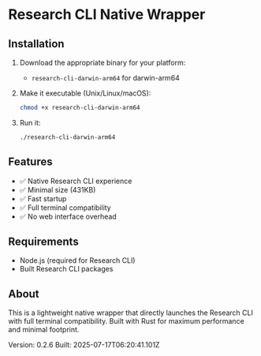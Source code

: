 # Research CLI Native Wrapper

## Installation

1. Download the appropriate binary for your platform:
   - `research-cli-darwin-arm64` for darwin-arm64

2. Make it executable (Unix/Linux/macOS):
   ```bash
   chmod +x research-cli-darwin-arm64
   ```

3. Run it:
   ```bash
   ./research-cli-darwin-arm64
   ```

## Features

- ✅ Native Research CLI experience
- ✅ Minimal size (431KB)
- ✅ Fast startup
- ✅ Full terminal compatibility
- ✅ No web interface overhead

## Requirements

- Node.js (required for Research CLI)
- Built Research CLI packages

## About

This is a lightweight native wrapper that directly launches the Research CLI with full terminal compatibility.
Built with Rust for maximum performance and minimal footprint.

Version: 0.2.6
Built: 2025-07-17T06:20:41.101Z
